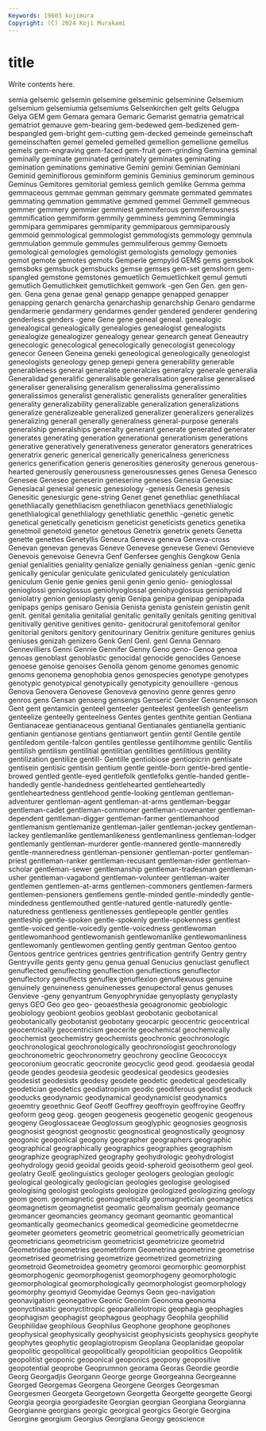 ```yaml
---
Keywords: 19603 kojimura
Copyright: (C) 2024 Koji Murakami
---
```


# title

Write contents here.



semia gelsemic gelsemin gelsemine
gelseminic gelseminine Gelsemium gelsemium gelsemiumia gelsemiums Gelsenkirchen gelt gelts Gelugpa
Gelya GEM gem Gemara gemara Gemaric Gemarist gematria gematrical gematriot
gemauve gem-bearing gem-bedewed gem-bedizened gem-bespangled gem-bright gem-cutting gem-decked gemeinde gemeinschaft
gemeinschaften gemel gemeled gemelled gemellion gemellione gemellus gemels gem-engraving gem-faced
gem-fruit gem-grinding Gemina geminal geminally geminate geminated geminately geminates geminating
gemination geminations geminative Gemini gemini Geminian Geminiani Geminid geminiflorous geminiform
geminis Geminius geminorum geminous Geminus Gemitores gemitorial gemless gemlich gemlike
Gemma gemma gemmaceous gemmae gemman gemmary gemmate gemmated gemmates gemmating
gemmation gemmative gemmed gemmel Gemmell gemmeous gemmer gemmery gemmier gemmiest
gemmiferous gemmiferousness gemmification gemmiform gemmily gemminess gemming Gemmingia gemmipara gemmipares
gemmiparity gemmiparous gemmiparously gemmoid gemmological gemmologist gemmologists gemmology gemmula gemmulation
gemmule gemmules gemmuliferous gemmy Gemoets gemological gemologies gemologist gemologists gemology
gemonies gemot gemote gemotes gemots Gemperle gempylid GEMS gems gemsbok
gemsboks gemsbuck gemsbucks gemse gemses gem-set gemshorn gem-spangled gemstone gemstones
gemuetlich Gemuetlichkeit gemul gemuti gemutlich Gemutlichkeit gemutlichkeit gemwork -gen Gen
Gen. gen gen- gen. Gena gena genae genal genapp genappe
genapped genapper genapping genarch genarcha genarchaship genarchship Genaro gendarme gendarmerie
gendarmery gendarmes gender gendered genderer gendering genderless genders -gene Gene
gene geneal geneal. genealogic genealogical genealogically genealogies genealogist genealogists genealogize
genealogizer genealogy genear genearch geneat Geneautry genecologic genecological genecologically genecologist
genecology genecor Geneen Geneina geneki geneological geneologically geneologist geneologists geneology
genep genepi genera generability generable generableness general generalate generalcies generalcy
generale generalia Generalidad generalific generalisable generalisation generalise generalised generaliser generalising
generalism generalissima generalissimo generalissimos generalist generalistic generalists generaliter generalities generality
generalizability generalizable generalization generalizations generalize generalizeable generalized generalizer generalizers generalizes
generalizing generall generally generalness general-purpose generals generalship generalships generalty generant
generate generated generater generates generating generation generational generationism generations generative
generatively generativeness generator generators generatrices generatrix generic generical generically genericalness
genericness generics generification generis generosities generosity generous generous-hearted generously generousness
generousnesses genes Genesa Genesco Genesee Geneseo geneserin geneserine geneses Genesia
Genesiac Genesiacal genesial genesic genesiology -genesis Genesis genesis Genesitic genesiurgic
gene-string Genet genet genethliac genethliacal genethliacally genethliacism genethliacon genethliacs genethlialogic
genethlialogical genethlialogy genethliatic genethlic -genetic genetic genetical genetically geneticism geneticist
geneticists genetics genetika genetmoil genetoid genetor genetous Genetrix genetrix genets
Genetta genette genettes Genetyllis Geneura Geneva geneva Geneva-cross Genevan genevan
genevas Geneve Genevese genevese Genevi Genevieve Genevois genevoise Genevra Genf
Genfersee genghis Gengkow Genia genial genialities geniality genialize genially genialness
genian -genic genic genically genicular geniculate geniculated geniculately geniculation geniculum
Genie genie genies genii genin genio genio- genioglossal genioglossi genioglossus
geniohyoglossal geniohyoglossus geniohyoid geniolatry genion genioplasty genip Genipa genipa genipap
genipapada genipaps genips genisaro Genisia Genista genista genistein genistin genit
genit. genital genitalia genitalial genitalic genitally genitals geniting genitival genitivally
genitive genitives genito- genitocrural genitofemoral genitor genitorial genitors genitory genitourinary
Genitrix geniture genitures genius geniuses genizah genizero Genk Genl Genl.
genl Genna Gennaro Gennevilliers Genni Gennie Gennifer Genny Geno geno-
Genoa genoa genoas genoblast genoblastic genocidal genocide genocides Genoese genoese
genoise genoises Genolla genom genome genomes genomic genoms genonema genophobia
genos genospecies genotype genotypes genotypic genotypical genotypically genotypicity genouillere -genous
Genova Genovera Genovese Genoveva genovino genre genres genro genros gens
Gensan genseng gensengs Genseric Gensler Gensmer genson Gent gent gentamicin
genteel genteeler genteelest genteelish genteelism genteelize genteelly genteelness Gentes gentes
genthite gentian Gentiana Gentianaceae gentianaceous gentianal Gentianales gentianella gentianic gentianin
gentianose gentians gentianwort gentiin gentil Gentile gentile gentiledom gentile-falcon gentiles
gentilesse gentilhomme gentilic Gentilis gentilish gentilism gentilitial gentilitian gentilities gentilitious
gentility gentilization gentilize gentill- Gentille gentiobiose gentiopicrin gentisate gentisein gentisic
gentisin gentium gentle gentle-born gentle-bred gentle-browed gentled gentle-eyed gentlefolk gentlefolks
gentle-handed gentle-handedly gentle-handedness gentlehearted gentleheartedly gentleheartedness gentlehood gentle-looking gentleman gentleman-adventurer
gentleman-agent gentleman-at-arms gentleman-beggar gentleman-cadet gentleman-commoner gentleman-covenanter gentleman-dependent gentleman-digger gentleman-farmer gentlemanhood
gentlemanism gentlemanize gentleman-jailer gentleman-jockey gentleman-lackey gentlemanlike gentlemanlikeness gentlemanliness gentleman-lodger gentlemanly
gentleman-murderer gentle-mannered gentle-manneredly gentle-manneredness gentleman-pensioner gentleman-porter gentleman-priest gentleman-ranker gentleman-recusant gentleman-rider
gentleman-scholar gentleman-sewer gentlemanship gentleman-tradesman gentleman-usher gentleman-vagabond gentleman-volunteer gentleman-waiter gentlemen gentlemen-at-arms
gentlemen-commoners gentlemen-farmers gentlemen-pensioners gentlemens gentle-minded gentle-mindedly gentle-mindedness gentlemouthed gentle-natured gentle-naturedly
gentle-naturedness gentleness gentlenesses gentlepeople gentler gentles gentleship gentle-spoken gentle-spokenly gentle-spokenness
gentlest gentle-voiced gentle-voicedly gentle-voicedness gentlewoman gentlewomanhood gentlewomanish gentlewomanlike gentlewomanliness gentlewomanly
gentlewomen gentling gently gentman Gentoo gentoo Gentoos gentrice gentrices gentries
gentrification gentrify Gentry gentry Gentryville gents genty genu genua genual
Genucius genuclast genuflect genuflected genuflecting genuflection genuflections genuflector genuflectory genuflects
genuflex genuflexion genuflexuous genuine genuinely genuineness genuinenesses genupectoral genus genuses
Genvieve -geny genyantrum Genyophrynidae genyoplasty genyplasty genys GEO Geo geo
geo- geoaesthesia geoagronomic geobiologic geobiology geobiont geobios geoblast geobotanic geobotanical
geobotanically geobotanist geobotany geocarpic geocentric geocentrical geocentrically geocentricism geocerite geochemical
geochemically geochemist geochemistry geochemists geochronic geochronologic geochronological geochronologically geochronologist geochronology
geochronometric geochronometry geochrony geocline Geococcyx geocoronium geocratic geocronite geocyclic geod
geod. geodaesia geodal geode geodes geodesia geodesic geodesical geodesics geodesies
geodesist geodesists geodesy geodete geodetic geodetical geodetically geodetician geodetics geodiatropism
geodic geodiferous geodist geoduck geoducks geodynamic geodynamical geodynamicist geodynamics geoemtry
geoethnic Geof Geoff Geoffrey geoffroyin geoffroyine Geoffry geoform geog geog.
geogen geogenesis geogenetic geogenic geogenous geogeny Geoglossaceae Geoglossum geoglyphic geognosies
geognosis geognosist geognost geognostic geognostical geognostically geognosy geogonic geogonical geogony
geographer geographers geographic geographical geographically geographics geographies geographism geographize geographized
geography geohydrologic geohydrologist geohydrology geoid geoidal geoids geoid-spheroid geoisotherm geol
geol. geolatry GeolE geolinguistics geologer geologers geologian geologic geological geologically
geologician geologies geologise geologised geologising geologist geologists geologize geologized geologizing
geology geom geom. geomagnetic geomagnetically geomagnetician geomagnetics geomagnetism geomagnetist geomalic
geomalism geomaly geomance geomancer geomancies geomancy geomant geomantic geomantical geomantically
geomechanics geomedical geomedicine geometdecrne geometer geometers geometric geometrical geometrically geometrician
geometricians geometricism geometricist geometricize geometrid Geometridae geometries geometriform Geometrina geometrine
geometrise geometrised geometrising geometrize geometrized geometrizing geometroid Geometroidea geometry geomoroi
geomorphic geomorphist geomorphogenic geomorphogenist geomorphogeny geomorphologic geomorphological geomorphologically geomorphologist geomorphology
geomorphy geomyid Geomyidae Geomys Geon geo-navigation geonavigation geonegative Geonic Geonim
Geonoma geonoma geonyctinastic geonyctitropic geoparallelotropic geophagia geophagies geophagism geophagist geophagous
geophagy Geophila geophilid Geophilidae geophilous Geophilus Geophone geophone geophones geophysical
geophysically geophysicist geophysicists geophysics geophyte geophytes geophytic geoplagiotropism Geoplana Geoplanidae
geopolar geopolitic geopolitical geopolitically geopolitician geopolitics Geopolitik geopolitist geoponic geoponical
geoponics geopony geopositive geopotential geoprobe Geoprumnon georama Georas Geordie geordie
Georg Georgadjis Georgann George george Georgeanna Georgeanne Georged Georgemas Georgena
Georgene Georges Georgesman Georgesmen Georgeta Georgetown Georgetta Georgette georgette Georgi
Georgia georgia georgiadesite Georgian georgian Georgiana Georgianna Georgianne georgians georgic
georgical georgics Georgie Georgina Georgine georgium Georgius Georglana Georgy geoscience
